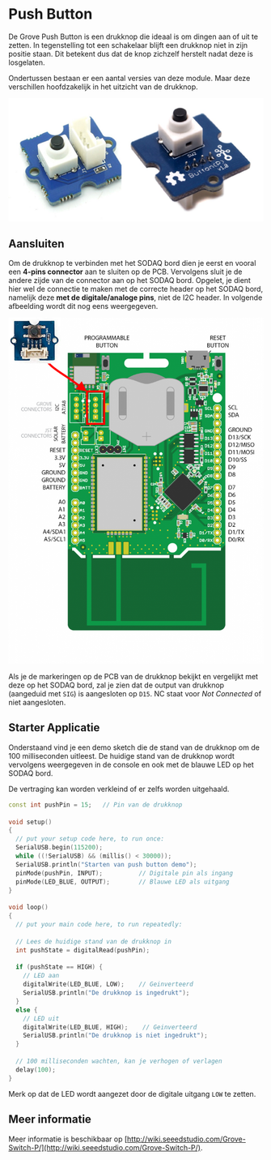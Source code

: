 # Push Button

De Grove Push Button is een drukknop die ideaal is om dingen aan of uit te zetten. In tegenstelling tot een schakelaar blijft een drukknop niet in zijn positie staan. Dit betekent dus dat de knop zichzelf herstelt nadat deze is losgelaten.

Ondertussen bestaan er een aantal versies van deze module. Maar deze verschillen hoofdzakelijk in het uitzicht van de drukknop.

![De Push Button](./img/push_button.jpg)

## Aansluiten

Om de drukknop te verbinden met het SODAQ bord dien je eerst en vooral een **4-pins connector** aan te sluiten op de PCB. Vervolgens sluit je de andere zijde van de connector aan op het SODAQ bord. Opgelet, je dient hier wel de connectie te maken met de correcte header op het SODAQ bord, namelijk deze **met de digitale/analoge pins**, niet de I2C header. In volgende afbeelding wordt dit nog eens weergegeven.

![Drukknop op het SODAQ bord aansluiten](./img/connecting_button_to_sodaq.png)

Als je de markeringen op de PCB van de drukknop bekijkt en vergelijkt met deze op het SODAQ bord, zal je zien dat de output van drukknop (aangeduid met `SIG`) is aangesloten op `D15`. NC staat voor *Not Connected* of niet aangesloten.

## Starter Applicatie

Onderstaand vind je een demo sketch die de stand van de drukknop om de 100 milliseconden uitleest. De huidige stand van de drukknop wordt vervolgens weergegeven in de console en ook met de blauwe LED op het SODAQ bord.

De vertraging kan worden verkleind of er zelfs worden uitgehaald.

```c++
const int pushPin = 15;   // Pin van de drukknop

void setup()
{
  // put your setup code here, to run once:
  SerialUSB.begin(115200);
  while ((!SerialUSB) && (millis() < 30000));
  SerialUSB.println("Starten van push button demo");
  pinMode(pushPin, INPUT);          // Digitale pin als ingang
  pinMode(LED_BLUE, OUTPUT);        // Blauwe LED als uitgang
}

void loop()
{
  // put your main code here, to run repeatedly:

  // Lees de huidige stand van de drukknop in
  int pushState = digitalRead(pushPin);

  if (pushState == HIGH) {
    // LED aan
    digitalWrite(LED_BLUE, LOW);    // Geinverteerd
    SerialUSB.println("De drukknop is ingedrukt");
  }
  else {
    // LED uit
    digitalWrite(LED_BLUE, HIGH);    // Geinverteerd
    SerialUSB.println("De drukknop is niet ingedrukt");
  }

  // 100 milliseconden wachten, kan je verhogen of verlagen
  delay(100);
}
```

Merk op dat de LED wordt aangezet door de digitale uitgang `LOW` te zetten.

## Meer informatie

Meer informatie is beschikbaar op [http://wiki.seeedstudio.com/Grove-Switch-P/](http://wiki.seeedstudio.com/Grove-Switch-P/).